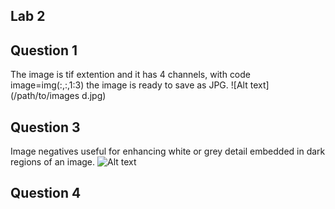 ## Lab 2


## Question 1

The image is tif extention and it has 4 channels, with code image=img(:,:,1:3) the image is ready to save as JPG. 
![Alt text](/path/to/images d.jpg)
## Question 3 

Image negatives useful for enhancing white or grey detail embedded in dark regions of an image.
![Alt text](/path/to/histogram.jpg)


## Question 4 



